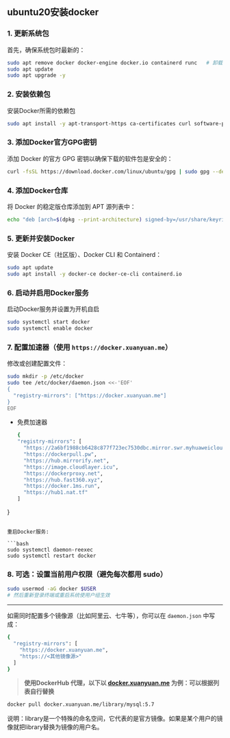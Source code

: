 ## ubuntu20安装docker

### 1. 更新系统包

首先，确保系统包时最新的：

```bash
sudo apt remove docker docker-engine docker.io containerd runc   # 卸载旧版本（如已安装）
sudo apt update
sudo apt upgrade -y
```

### 2. 安装依赖包

安装Docker所需的依赖包

```bash
sudo apt install -y apt-transport-https ca-certificates curl software-properties-common
```

### 3. 添加Docker官方GPG密钥

添加 Docker 的官方 GPG 密钥以确保下载的软件包是安全的：

```bash
curl -fsSL https://download.docker.com/linux/ubuntu/gpg | sudo gpg --dearmor -o /usr/share/keyrings/docker-archive-keyring.gpg
```

### 4. 添加Docker仓库

将 Docker 的稳定版仓库添加到 APT 源列表中：

```bash
echo "deb [arch=$(dpkg --print-architecture) signed-by=/usr/share/keyrings/docker-archive-keyring.gpg] https://download.docker.com/linux/ubuntu $(lsb_release -cs) stable" | sudo tee /etc/apt/sources.list.d/docker.list > /dev/null
```

### 5. 更新并安装Docker

安装 Docker CE（社区版）、Docker CLI 和 Containerd：

```bash
sudo apt update
sudo apt install -y docker-ce docker-ce-cli containerd.io
```

### 6. 启动并启用Docker服务

启动Docker服务并设置为开机自启

```bash
sudo systemctl start docker
sudo systemctl enable docker
```

### 7. 配置加速器（使用 `https://docker.xuanyuan.me`）

修改或创建配置文件：

```bash
sudo mkdir -p /etc/docker
sudo tee /etc/docker/daemon.json <<-'EOF'
{
  "registry-mirrors": ["https://docker.xuanyuan.me"]
}
EOF
```
- 免费加速器
  ```bash
  {
  "registry-mirrors": [
    "https://2a6bf1988cb6428c877f723ec7530dbc.mirror.swr.myhuaweicloud.com",
    "https://dockerpull.pw",
    "https://hub.mirrorify.net",
    "https://image.cloudlayer.icu",
    "https://dockerproxy.net",
    "https://hub.fast360.xyz",
    "https://docker.1ms.run",
    "https://hub1.nat.tf"
  ]
}
```

重启Docker服务:

```bash
sudo systemctl daemon-reexec
sudo systemctl restart docker
```

### 8. 可选：设置当前用户权限（避免每次都用 sudo）

```bash
sudo usermod -aG docker $USER
# 然后重新登录终端或重启系统使用户组生效
```

----

如需同时配置多个镜像源（比如阿里云、七牛等），你可以在 `daemon.json` 中写成：

```bash
{
  "registry-mirrors": [
    "https://docker.xuanyuan.me",
    "https://<其他镜像源>"
  ]
}
```



> **使用DockerHub 代理，以下以 [docker.xuanyuan.me](https://link.zhihu.com/?target=https%3A//docker.xuanyuan.me/) 为例：可以根据列表自行替换**

``` bash
docker pull docker.xuanyuan.me/library/mysql:5.7
```

说明：library是一个特殊的命名空间，它代表的是官方镜像。如果是某个用户的镜像就把library替换为镜像的用户名。
